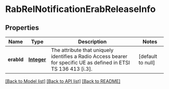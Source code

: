 # RabRelNotificationErabReleaseInfo
## Properties

Name | Type | Description | Notes
------------ | ------------- | ------------- | -------------
**erabId** | [**Integer**](integer.md) | The attribute that uniquely identifies a Radio Access bearer for specific UE as defined in ETSI TS 136 413 [i.3]. | [default to null]

[[Back to Model list]](../README.md#documentation-for-models) [[Back to API list]](../README.md#documentation-for-api-endpoints) [[Back to README]](../README.md)

